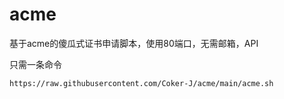 # acme
基于acme的傻瓜式证书申请脚本，使用80端口，无需邮箱，API

只需一条命令
```
https://raw.githubusercontent.com/Coker-J/acme/main/acme.sh
```
